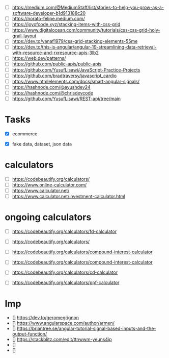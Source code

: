 - [ ] https://medium.com/@MediumStaff/list/stories-to-help-you-grow-as-a-software-developer-b1d913188c20
- [ ] https://norato-felipe.medium.com/
- [ ] https://joyofcode.xyz/stacking-items-with-css-grid
- [ ] https://www.digitalocean.com/community/tutorials/css-css-grid-holy-grail-layout
- [ ] https://dev.to/vanaf1979/css-grid-stacking-elements-55me
- [ ] https://dev.to/this-is-angular/angular-19-streamlining-data-retrieval-with-resource-and-rxresource-apis-3lb2
- [ ] https://web.dev/patterns/
- [ ] https://github.com/public-apis/public-apis
- [ ] https://github.com/YusufLisawi/JavaScript-Practice-Projects
- [ ] https://github.com/bradtraversy/javascript_cardio
- [ ] https://www.htmlelements.com/docs/smart-angular-signals/
- [ ] https://hashnode.com/@ayushdev24
- [ ] https://hashnode.com/@chrisdevcode
- [ ] https://github.com/YusufLisawi/REST-api/tree/main

# Tasks

- [x] ecommerce
- [x] fake data, dataset, json data


# calculators

- [ ] https://codebeautify.org/calculators/
- [ ] https://www.online-calculator.com/
- [ ] https://www.calculator.net/
- [ ] https://www.calculator.net/investment-calculator.html

# ongoing calculators

- [ ] https://codebeautify.org/calculators/fd-calculator
- [ ] https://codebeautify.org/calculators/
- [ ] https://codebeautify.org/calculators/compound-interest-calculator
- [ ] https://codebeautify.org/calculators/compound-interest-calculator
- [ ] https://codebeautify.org/calculators/cd-calculator
- [ ] https://codebeautify.org/calculators/ppf-calculator


# Imp 

- [] https://dev.to/geromegrignon
- [] https://www.angularspace.com/author/armen/
- [] https://briantree.se/angular-tutorial-signal-based-inputs-and-the-output-function/
- [] https://stackblitz.com/edit/ttnwwm-yeuns4ip
- []
- []